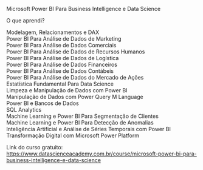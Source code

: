 
Microsoft Power BI Para Business Intelligence e Data Science <br/>

O que aprendi?<br/>

Modelagem, Relacionamentos e DAX<br/>
Power BI Para Análise de Dados de Marketing<br/>
Power BI Para Análise de Dados Comerciais<br/>
Power BI Para Análise de Dados de Recursos Humanos<br/>
Power BI Para Análise de Dados de Logística<br/>
Power BI Para Análise de Dados Financeiros<br/>
Power BI Para Análise de Dados Contábeis<br/>
Power BI Para Análise de Dados do Mercado de Ações<br/>
Estatística Fundamental Para Data Science<br/>
Limpeza e Manipulação de Dados com Power BI<br/>
Manipulação de Dados com Power Query M Language<br/>
Power BI e Bancos de Dados<br/>
SQL Analytics<br/>
Machine Learning e Power BI Para Segmentação de Clientes<br/>
Machine Learning e Power BI Para Detecção de Anomalias<br/>
Inteligência Artificial e Análise de Séries Temporais com Power BI<br/>
Transformação Digital com Microsoft Power Platform<br/>

Link do curso gratuito: https://www.datascienceacademy.com.br/course/microsoft-power-bi-para-business-intelligence-e-data-science
